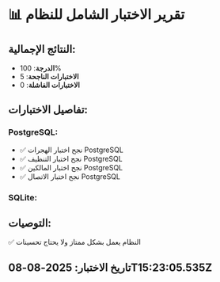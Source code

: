
# 📊 تقرير الاختبار الشامل للنظام

## النتائج الإجمالية:
- **الدرجة**: 100%
- **الاختبارات الناجحة**: 5
- **الاختبارات الفاشلة**: 0

## تفاصيل الاختبارات:

### PostgreSQL:
- ✅ نجح اختبار الهجرات PostgreSQL
- ✅ نجح اختبار التنظيف PostgreSQL
- ✅ نجح اختبار المالكين PostgreSQL
- ✅ نجح اختبار الاتصال PostgreSQL

### SQLite:


## التوصيات:
✅ النظام يعمل بشكل ممتاز ولا يحتاج تحسينات



## تاريخ الاختبار: 2025-08-08T15:23:05.535Z
        